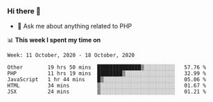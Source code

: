 ### Hi there 👋

<!--
**mustafaculban/mustafaculban** is a ✨ _special_ ✨ repository because its `README.md` (this file) appears on your GitHub profile.

Here are some ideas to get you started:

- 🌱 I’m currently learning ...
- 👯 I’m looking to collaborate on ...
- 🤔 I’m looking for help with ...
- 📫 How to reach me: ...
- 😄 Pronouns: ...
- ⚡ Fun fact: ...

-->
- 💬 Ask me about anything related to PHP


📊 **This week I spent my time on**
<!--START_SECTION:waka-->
```text
Week: 11 October, 2020 - 18 October, 2020

Other        19 hrs 50 mins  ██████████████▒░░░░░░░░░░   57.76 % 
PHP          11 hrs 19 mins  ████████▒░░░░░░░░░░░░░░░░   32.99 % 
JavaScript   1 hr 44 mins    █▒░░░░░░░░░░░░░░░░░░░░░░░   05.06 % 
HTML         34 mins         ▒░░░░░░░░░░░░░░░░░░░░░░░░   01.67 % 
JSX          24 mins         ▒░░░░░░░░░░░░░░░░░░░░░░░░   01.21 % 
```
<!--END_SECTION:waka-->
